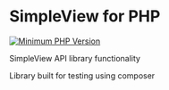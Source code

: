 # SimpleView for PHP
<!-- [![Build Status](https://api.travis-ci.org/spryker/code-sniffer.svg?branch=master)](https://travis-ci.org/spryker/code-sniffer) -->
[![Minimum PHP Version](https://img.shields.io/badge/php-%3E%3D%207.1-8892BF.svg)](https://php.net/)
<!-- [![License](https://poser.pugx.org/spryker/code-sniffer/license.svg)](https://packagist.org/packages/spryker/code-sniffer) -->
<!-- [![Total Downloads](https://poser.pugx.org/spryker/code-sniffer/d/total.svg)](https://packagist.org/packages/spryker/code-sniffer) -->

SimpleView API library functionality

Library built for testing using composer